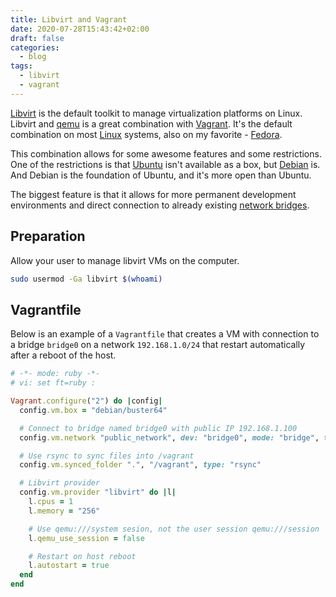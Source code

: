 ```yaml
---
title: Libvirt and Vagrant
date: 2020-07-28T15:43:42+02:00
draft: false
categories:
  - blog
tags:
  - libvirt
  - vagrant
---
```


[Vagrant]: https://www.vagrantup.com/
[Libvirt]: https://libvirt.org/
[qemu]: https://www.qemu.org/
[Linux]: https://en.wikipedia.org/wiki/Linux
[Fedora]: https://getfedora.org/
[Ubuntu]: https://ubuntu.com/
[Debian]: https://www.debian.org/

[Libvirt][] is the default toolkit to manage virtualization platforms on Linux. Libvirt and [qemu][] is a great combination with [Vagrant][]. It's the default combination on most [Linux][] systems, also on my favorite - [Fedora][].

This combination allows for some awesome features and some restrictions. One of the restrictions is that [Ubuntu][] isn't available as a box, but [Debian][] is. And Debian is the foundation of Ubuntu, and it's more open than Ubuntu.

The biggest feature is that it allows for more permanent development environments and direct connection to already existing [network bridges](https://en.wikipedia.org/wiki/Bridging_(networking)).

## Preparation

Allow your user to manage libvirt VMs on the computer.

```bash
sudo usermod -Ga libvirt $(whoami)
```

## Vagrantfile

Below is an example of a `Vagrantfile` that creates a VM with connection to a bridge `bridge0` on a network `192.168.1.0/24` that restart automatically after a reboot of the host.

```ruby
# -*- mode: ruby -*-
# vi: set ft=ruby :

Vagrant.configure("2") do |config|
  config.vm.box = "debian/buster64"

  # Connect to bridge named bridge0 with public IP 192.168.1.100
  config.vm.network "public_network", dev: "bridge0", mode: "bridge", type: "bridge", ip: "192.168.1.100"

  # Use rsync to sync files into /vagrant
  config.vm.synced_folder ".", "/vagrant", type: "rsync"

  # Libvirt provider
  config.vm.provider "libvirt" do |l|
    l.cpus = 1
    l.memory = "256"

    # Use qemu:///system sesion, not the user session qemu:///session
    l.qemu_use_session = false

    # Restart on host reboot
    l.autostart = true
  end
end
```

<!---
# vim: set spell spelllang=en_GB:
-->
